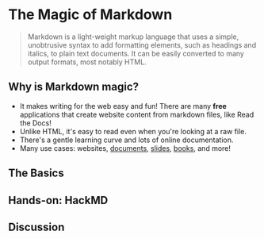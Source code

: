 # The Magic of Markdown

> Markdown is a light-weight markup language that uses a simple, unobtrusive syntax to add formatting elements, such as headings and italics, to plain text documents.  It can be easily converted to many output formats, most notably HTML.  

## Why is Markdown magic?
- It makes writing for the web easy and fun!  There are many **free** applications that create website content from markdown files, like Read the Docs!
- Unlike HTML, it's easy to read even when you're looking at a raw file.
- There's a gentle learning curve and lots of online documentation.
- Many use cases:  websites, [documents](https://ulysses.app/), [slides](https://github.com/gnab/remark), [books](https://leanpub.com), and more!

## The Basics


## Hands-on: HackMD

## Discussion
